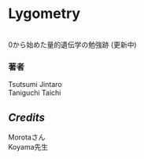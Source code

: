 # Lygometry
<br>
0から始めた量的遺伝学の勉強跡 (更新中)<br>


### 著者
Tsutsumi Jintaro <br>
Taniguchi Taichi

## _Credits_
Morotaさん <br>
Koyama先生
